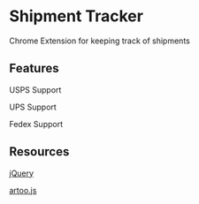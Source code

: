 # Shipment Tracker
Chrome Extension for keeping track of shipments

## Features

USPS Support

UPS Support

Fedex Support



## Resources

[jQuery](https://jquery.com/)

[artoo.js](https://medialab.github.io/artoo/)